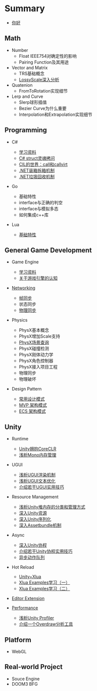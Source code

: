 # Summary

* [你好](README.md)

## Math
* Number
    * Float IEEE754对确定性的影响
    * Pairing Function及其用途
* Vector and Matrix
    * TRS基础概念
    * [LossyScale深入分析](Math/LossyScale.md)
* Quatenion
    * FromToRotation实现细节
* Lerp and Curve
    * Slerp球形插值
    * Bezier Curve为什么重要
    * Interpolation和Extrapolation实现细节

## Programming
* C#
  * [学习资料](Programming/CSharp/Readme.md)
  * [C# struct灵魂拷问](Programming/CSharp/dotNetStructQuestions.md)
  * [CIL的世界：call和callvirt](https://github.com/stakx/ecma-335/blob/master/docs/i.12.1.6.2.4-calling-methods.md)
  * [.NET装箱拆箱机制](Programming/CSharp/dotNetBoxing.md)
  * [.NET垃圾回收机制](Programming/CSharp/dotNetGC.md)

* Go
    * 基础特性
    * interface与正确的判空
    * interface与模拟多态
    * 如何集成c++库

* Lua
    * [基础特性](Programming/Lua/LuaNotes.md)


## General Game Development

* Game Engine
    * [学习资料](GameDev/GameEngine/GameEngineLearningMaterial.md)
    * [关于游戏引擎的认知](GameDev/GameEngine/AboutGameEngine.md)

* [Networking](GameDev/Network/README.md)
    * [帧同步](GameDev/Network/FrameLockStepSync.md)
    * 状态同步
    * [物理同步](GameDev/Network/NetworkedPhysics/IntroOfNetworkedPhysics.md)

* Physics
    * PhysX基本概念
    * PhysX增加Scale支持
    * [PhysX场景查询](GameDev/Physics/PhysXSceneQuery.md)
    * PhysX碰撞检测
    * PhysX刚体动力学
    * PhysX角色控制器
    * PhysX接入项目工程
    * 物理同步
    * 物理破坏

* Design Pattern
    * [常用设计模式](GameDev/DesignPattern/CommonPatternsCollection.md)
    * [MVP 架构模式](GameDev/DesignPattern/MVP.md)
    * [ECS 架构模式](GameDev/DesignPattern/ECS.md)

## Unity
* Runtime
    * [Unity拥抱CoreCLR](GameDev/Unity/Runtime/MonoOrCLR.md)
    * [浅析Mono内存管理](GameDev/Unity/Runtime/DiveIntoMonoMemory.md)

* UGUI
    * [浅析UGUI渲染机制](GameDev/Unity/UGUI/UGUIRenderSystem.md)
    * [浅析UGUI文本优化](GameDev/Unity/UGUI/UGUIOptimization_TextFont.md)
    * [介绍若干UGUI实用技巧](GameDev/Unity/UGUI/UGUITipsOnHowTo.md)

* Resource Management
    * [浅析Unity堆内存的分类和管理方式](GameDev/Unity/Asset/README.md)
    * [深入Unity资源](GameDev/Unity/Asset/DiveIntoUnityAsset.md)
    * [深入Unity序列化](GameDev/Unity/Asset/DiveIntoUnitySerialization.md)
    * [深入Assetbundle机制](GameDev/Unity/Asset/DiveIntoAssetBundle.md)

* Async
    * [深入Unity协程](GameDev/Unity/Coroutine/DiveIntoUnityCoroutine.md)
    * [介绍若干Unity协程实用技巧](GameDev/Unity/Coroutine/CodeHappilyWithUnityCoroutine.md)
    * [异步动作队列](GameDev/Unity/Coroutine/CreateUsefulActionSequence.md)

* Hot Reload
    * [Unity+Xlua](Programming/Lua/Xlua/CodeHappierWithXlua.md)
    * [Xlua Examples学习（一）](Programming/Lua/Xlua/XluaExampleNotes.md)
    * [Xlua Examples学习（二）](Programming/Lua/Xlua/XluaExampleNotes02.md)

* [Editor Extension](GameDev/Unity/EditorExtension/README.md)

* [Performance](GameDev/Unity/PerformanceOptimizition/README.md)
    * [浅析Unity Profiler](GameDev/Unity/PerformanceOptimizition/HowToUseProfilerCorrectly.md)
    * [介绍一个Overdraw分析工具](GameDev/Unity/PerformanceOptimizition/CreateUsefulOverdrawIndicator.md)

## Platform
* WebGL

## Real-world Project

* Souce Engine
* DOOM3 BFG